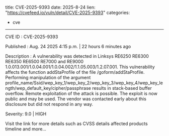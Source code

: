  
title: CVE-2025-9393
date: 2025-8-24
lien: "https://cvefeed.io/vuln/detail/CVE-2025-9393"
categories:
  - cve
---

CVE ID : CVE-2025-9393

Published :  Aug. 24
2025
4:15 p.m. | 22 hours
6 minutes ago

Description : A vulnerability was detected in Linksys RE6250
RE6300
RE6350
RE6500
RE7000 and RE9000 1.0.013.001/1.0.04.001/1.0.04.002/1.1.05.003/1.2.07.001. This vulnerability affects the function addStaProfile of the file /goform/addStaProfile. Performing manipulation of the argument profile_name/Ssid/wep_key_1/wep_key_2/wep_key_3/wep_key_4/wep_key_length/wep_default_key/cipher/passphrase results in stack-based buffer overflow. Remote exploitation of the attack is possible. The exploit is now public and may be used. The vendor was contacted early about this disclosure but did not respond in any way.

Severity: 9.0 | HIGH

Visit the link for more details
such as CVSS details
affected products
timeline
and more...
